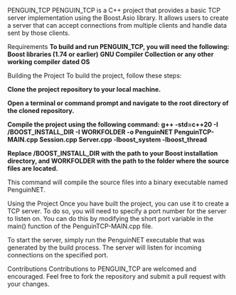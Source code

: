 PENGUIN_TCP
PENGUIN_TCP is a C++ project that provides a basic TCP server implementation using the Boost.Asio library. It allows users to create a server that can accept connections from multiple clients and handle data sent by those clients.

Requirements
**To build and run PENGUIN_TCP, you will need the following:**
**Boost libraries (1.74 or earlier)**
**GNU Compiler Collection or any other working compiler**
**dated OS**

Building the Project
To build the project, follow these steps:

**Clone the project repository to your local machine.**

**Open a terminal or command prompt and navigate to the root directory of the cloned repository.**

**Compile the project using the following command: g++ -std=c++20 -I /BOOST_INSTALL_DIR -I WORKFOLDER -o PenguinNET PenguinTCP-MAIN.cpp Session.cpp Server.cpp -lboost_system -lboost_thread**

**Replace /BOOST_INSTALL_DIR with the path to your Boost installation directory, and WORKFOLDER with the path to the folder where the source files are located.**

This command will compile the source files into a binary executable named PenguinNET.

Using the Project
Once you have built the project, you can use it to create a TCP server. To do so, you will need to specify a port number for the server to listen on. You can do this by modifying the short port variable in the main() function of the PenguinTCP-MAIN.cpp file.

To start the server, simply run the PenguinNET executable that was generated by the build process. The server will listen for incoming connections on the specified port.

Contributions
Contributions to PENGUIN_TCP are welcomed and encouraged. Feel free to fork the repository and submit a pull request with your changes.
